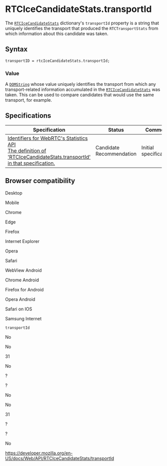 RTCIceCandidateStats.transportId
================================

  
The [`RTCIceCandidateStats`](../rtcicecandidatestats) dictionary's `transportId` property is a string that uniquely identifies the transport that produced the <span class="page-not-created">`RTCTransportStats`</span> from which information about this candidate was taken.

Syntax
------

    transportID = rtcIceCandidateStats.transportId;

### Value

A [`DOMString`](../domstring) whose value uniquely identifies the transport from which any transport-related information accumulated in the [`RTCIceCandidateStats`](../rtcicecandidatestats) was taken. This can be used to compare candidates that would use the same transport, for example.

Specifications
--------------

<table><thead><tr class="header"><th>Specification</th><th>Status</th><th>Comment</th></tr></thead><tbody><tr class="odd"><td><a href="https://w3c.github.io/webrtc-stats/#dom-rtcicecandidatestats-transportid">Identifiers for WebRTC's Statistics API<br />
<span class="small">The definition of 'RTCIceCandidateStats.transportId' in that specification.</span></a></td><td><span class="spec-cr">Candidate Recommendation</span></td><td>Initial specification.</td></tr></tbody></table>

Browser compatibility
---------------------

Desktop

Mobile

Chrome

Edge

Firefox

Internet Explorer

Opera

Safari

WebView Android

Chrome Android

Firefox for Android

Opera Android

Safari on IOS

Samsung Internet

`transportId`

No

No

31

No

?

?

No

No

31

?

?

No

<a href="https://developer.mozilla.org/en-US/docs/Web/API/RTCIceCandidateStats/transportId" class="_attribution-link">https://developer.mozilla.org/en-US/docs/Web/API/RTCIceCandidateStats/transportId</a>
